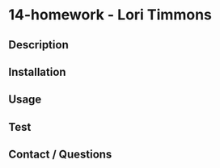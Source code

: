 # 14-homework - Lori Timmons 

## Description 

## Installation

## Usage 

## Test

## Contact / Questions 